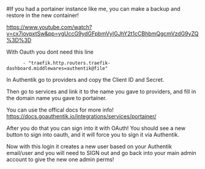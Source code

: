 #If you had a portainer instance like me, you can make a backup and restore in the new container!

https://www.youtube.com/watch?v=cx7iovpxtSw&pp=ygUccG9ydGFpbmVyIGJhY2t1cCBhbmQgcmVzdG9yZQ%3D%3D


With Oauth you dont need this line 
```
      - "traefik.http.routers.traefik-dashboard.middlewares=authentik@file"
```

In Authentik go to providers and copy the Client ID and Secret.

Then go to services and link it to the name you gave to providers,
and fill in the domain name you gave to portainer.


You can use the offical docs for more info!
https://docs.goauthentik.io/integrations/services/portainer/


After you do that you can sign into it with OAuth!
You should see a new button to sign into oauth, and it will force you to sign it via Authentik.


Now with this login it creates a new user based on your Authentik email/user and you will need to SIGN out and go back into your main admin account to give the new one 
admin perms!
